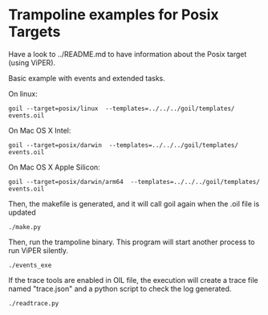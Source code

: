 # Trampoline examples for Posix Targets

Have a look to ../README.md to have information about the Posix target (using ViPER).

Basic example with events and extended tasks.

On linux:
```
goil --target=posix/linux  --templates=../../../goil/templates/ events.oil
```

On Mac OS X Intel:
```
goil --target=posix/darwin  --templates=../../../goil/templates/ events.oil
```

On Mac OS X Apple Silicon:
```
goil --target=posix/darwin/arm64  --templates=../../../goil/templates/ events.oil
```

Then, the makefile is generated, and it will call goil again when the .oil file is updated

```
./make.py
```

Then, run the trampoline binary. This program will start another process to run ViPER silently.

```
./events_exe
```

If the trace tools are enabled in OIL file, the execution will create a trace file named "trace.json" and a python script to check the log generated.

```
./readtrace.py
```
